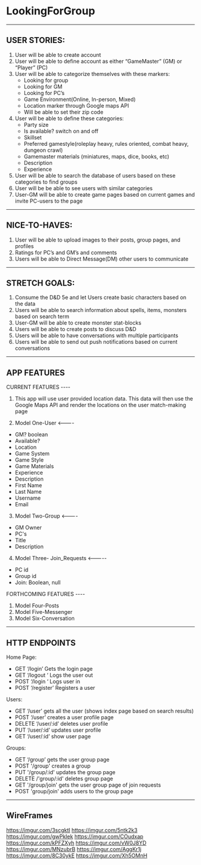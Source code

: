 # LookingForGroup

------------
USER STORIES:
------------
1. User will be able to create account
2. User will be able to define account as either “GameMaster” (GM) or “Player” (PC)
3. User will be able to categorize themselves with these markers:
    - Looking for group
    - Looking for GM 
    - Looking for PC’s
    - Game Environment(Online, In-person, Mixed)
    - Location marker through Google maps API
    - Will be able to set their zip code
4. User will be able to define these categories:
    - Party size
    - Is available? switch on and off
    - Skillset
    - Preferred gamestyle(roleplay heavy, rules oriented, combat heavy, dungeon crawl)
    - Gamemaster materials (miniatures, maps, dice, books, etc)
    - Description
    - Experience
5. User will be able to search the database of users based on these categories to find groups
6. User will be be able to see users with similar categories
7. User-GM will be able to create game pages based on current games and invite PC-users to the page

------------
NICE-TO-HAVES:
------------

1. User will be able to upload images to their posts, group pages, and profiles
2. Ratings for PC’s and GM’s and comments 
3. Users will be able to Direct Message(DM) other users to communicate

------------
STRETCH GOALS:
------------
1. Consume the D&D 5e and let Users create basic characters based on the data
2. Users will be able to search information about spells, items, monsters based on search term
3. User-GM will be able to create monster stat-blocks
4. Users will be able to create posts to discuss D&D
5. Users will be able to have conversations with multiple participants
6. Users will be able to send out push notifications based on current conversations


------------
APP FEATURES
------------

CURRENT FEATURES ----

1. This app will use user provided location data. This data will then use the Google Maps API and render the locations on the user match-making page

2. Model One-User <----
- GM? boolean
- Available?
- Location
- Game System
- Game Style
- Game Materials
- Experience 
- Description
- First Name
- Last Name
- Username
- Email


3. Model Two-Group <----
- GM Owner
- PC's
- Title
- Description

4. Model Three- Join_Requests <-----
- PC id
- Group id
- Join: Boolean, null

FORTHCOMING FEATURES ----
1. Model Four-Posts
2. Model Five-Messenger
3. Model Six-Conversation

--------
HTTP ENDPOINTS
--------

Home Page:

- GET ‘/login’ Gets the login page
- GET ‘/logout ‘ Logs the user out
- POST ‘/login ‘ Logs user in
- POST ‘/register’ Registers a user 

Users:

- GET ‘/user’ gets all the user (shows index page based on search results)
- POST ‘/user’ creates a user profile page
- DELETE ‘/user/:id’ deletes user profile
- PUT ‘/user/:id’ updates user profile
- GET ‘/user/:id’ show user page

Groups:

- GET ‘/group’ gets the user group page
- POST '/group' creates a group
- PUT '/group/:id' updates the group page
- DELETE /'group/:id' deletes group page
- GET '/group/join' gets the user group page of join requests
- POST 'group/join' adds users to the group page

-----------
WireFrames
-----------

https://imgur.com/3scgktI
https://imgur.com/5ntk2k3
https://imgur.com/gwPkIek
https://imgur.com/COudxap
https://imgur.com/kPFZXyh
https://imgur.com/vW0J8YD
https://imgur.com/MNzubrB
https://imgur.com/AggKr1j
https://imgur.com/8C30ykE
https://imgur.com/Xh5OMnH
